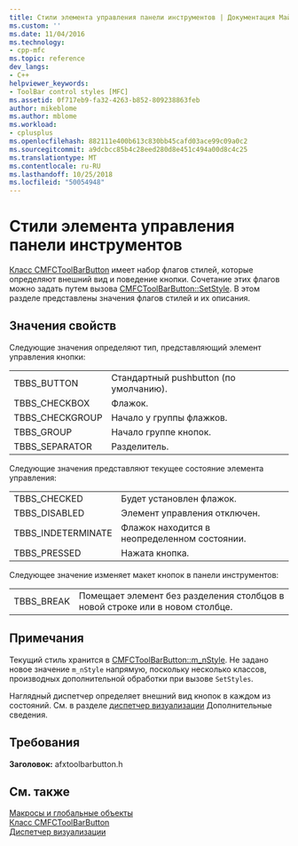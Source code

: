 ```yaml
---
title: Стили элемента управления панели инструментов | Документация Майкрософт
ms.custom: ''
ms.date: 11/04/2016
ms.technology:
- cpp-mfc
ms.topic: reference
dev_langs:
- C++
helpviewer_keywords:
- ToolBar control styles [MFC]
ms.assetid: 0f717eb9-fa32-4263-b852-809238863feb
author: mikeblome
ms.author: mblome
ms.workload:
- cplusplus
ms.openlocfilehash: 882111e400b613c830bb45cafd03ace99c09a0c2
ms.sourcegitcommit: a9dcbcc85b4c28eed280d8e451c494a00d8c4c25
ms.translationtype: MT
ms.contentlocale: ru-RU
ms.lasthandoff: 10/25/2018
ms.locfileid: "50054948"
---
```

# <a name="toolbar-control-styles"></a>Стили элемента управления панели инструментов

[Класс CMFCToolBarButton](../../mfc/reference/cmfctoolbarbutton-class.md) имеет набор флагов стилей, которые определяют внешний вид и поведение кнопки. Сочетание этих флагов можно задать путем вызова [CMFCToolBarButton::SetStyle](../../mfc/reference/cmfctoolbarbutton-class.md#setstyle). В этом разделе представлены значения флагов стилей и их описания.

## <a name="property-values"></a>Значения свойств

Следующие значения определяют тип, представляющий элемент управления кнопки:

|||
|-|-|
|TBBS_BUTTON|Стандартный pushbutton (по умолчанию).  |
|TBBS_CHECKBOX|Флажок.  |
|TBBS_CHECKGROUP|Начало у группы флажков.  |
|TBBS_GROUP|Начало группе кнопок.  |
|TBBS_SEPARATOR|Разделитель.  |

Следующие значения представляют текущее состояние элемента управления:

|||
|-|-|
|TBBS_CHECKED|Будет установлен флажок.  |
|TBBS_DISABLED|Элемент управления отключен.  |
|TBBS_INDETERMINATE|Флажок находится в неопределенном состоянии.  |
|TBBS_PRESSED|Нажата кнопка.  |

Следующее значение изменяет макет кнопок в панели инструментов:

|||
|-|-|
|TBBS_BREAK|Помещает элемент без разделения столбцов в новой строке или в новом столбце.  |

## <a name="remarks"></a>Примечания

Текущий стиль хранится в [CMFCToolBarButton::m_nStyle](../../mfc/reference/cmfctoolbarbutton-class.md#m_nstyle). Не задано новое значение `m_nStyle` напрямую, поскольку несколько классов, производных дополнительной обработки при вызове `SetStyles`.

Наглядный диспетчер определяет внешний вид кнопок в каждом из состояний. См. в разделе [диспетчер визуализации](../../mfc/visualization-manager.md) Дополнительные сведения.

## <a name="requirements"></a>Требования

**Заголовок:** afxtoolbarbutton.h

## <a name="see-also"></a>См. также

[Макросы и глобальные объекты](../../mfc/reference/mfc-macros-and-globals.md)<br/>
[Класс CMFCToolBarButton](../../mfc/reference/cmfctoolbarbutton-class.md)<br/>
[Диспетчер визуализации](../../mfc/visualization-manager.md)

